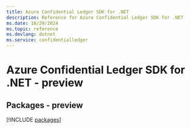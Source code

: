 ```yaml
---
title: Azure Confidential Ledger SDK for .NET
description: Reference for Azure Confidential Ledger SDK for .NET
ms.date: 10/29/2024
ms.topic: reference
ms.devlang: dotnet
ms.service: confidentialledger
---
```

# Azure Confidential Ledger SDK for .NET - preview
## Packages - preview
[!INCLUDE [packages](confidential-ledger-index.md)]